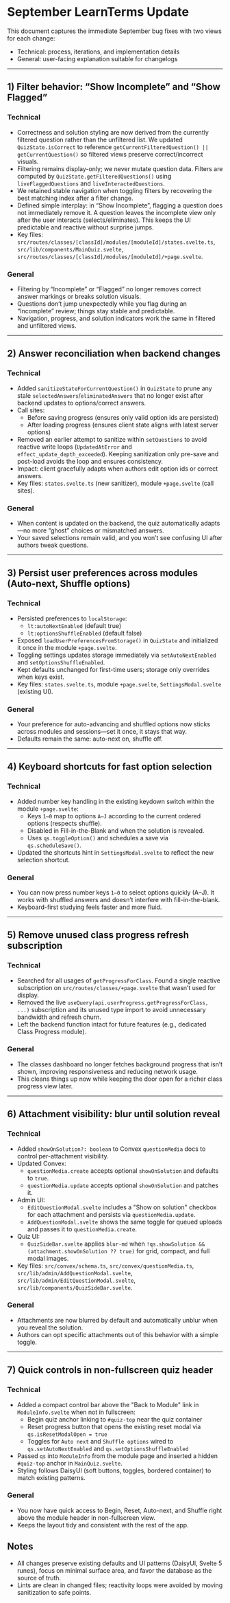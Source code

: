 # September LearnTerms Update

This document captures the immediate September bug fixes with two views for each change:

- Technical: process, iterations, and implementation details
- General: user-facing explanation suitable for changelogs

---

## 1) Filter behavior: “Show Incomplete” and “Show Flagged”

### Technical
- Correctness and solution styling are now derived from the currently filtered question rather than the unfiltered list. We updated `QuizState.isCorrect` to reference `getCurrentFilteredQuestion() || getCurrentQuestion()` so filtered views preserve correct/incorrect visuals.
- Filtering remains display-only; we never mutate question data. Filters are computed by `QuizState.getFilteredQuestions()` using `liveFlaggedQuestions` and `liveInteractedQuestions`.
- We retained stable navigation when toggling filters by recovering the best matching index after a filter change.
- Defined simple interplay: in “Show Incomplete”, flagging a question does not immediately remove it. A question leaves the incomplete view only after the user interacts (selects/eliminates). This keeps the UI predictable and reactive without surprise jumps.
- Key files: `src/routes/classes/[classId]/modules/[moduleId]/states.svelte.ts`, `src/lib/components/MainQuiz.svelte`, `src/routes/classes/[classId]/modules/[moduleId]/+page.svelte`.

### General
- Filtering by “Incomplete” or “Flagged” no longer removes correct answer markings or breaks solution visuals.
- Questions don’t jump unexpectedly while you flag during an “Incomplete” review; things stay stable and predictable.
- Navigation, progress, and solution indicators work the same in filtered and unfiltered views.

---

## 2) Answer reconciliation when backend changes

### Technical
- Added `sanitizeStateForCurrentQuestion()` in `QuizState` to prune any stale `selectedAnswers`/`eliminatedAnswers` that no longer exist after backend updates to options/correct answers.
- Call sites:
  - Before saving progress (ensures only valid option ids are persisted)
  - After loading progress (ensures client state aligns with latest server options)
- Removed an earlier attempt to sanitize within `setQuestions` to avoid reactive write loops (`UpdatedAtError` and `effect_update_depth_exceeded`). Keeping sanitization only pre-save and post-load avoids the loop and ensures consistency.
- Impact: client gracefully adapts when authors edit option ids or correct answers.
- Key files: `states.svelte.ts` (new sanitizer), module `+page.svelte` (call sites).

### General
- When content is updated on the backend, the quiz automatically adapts—no more “ghost” choices or mismatched answers.
- Your saved selections remain valid, and you won’t see confusing UI after authors tweak questions.

---

## 3) Persist user preferences across modules (Auto-next, Shuffle options)

### Technical
- Persisted preferences to `localStorage`:
  - `lt:autoNextEnabled` (default true)
  - `lt:optionsShuffleEnabled` (default false)
- Exposed `loadUserPreferencesFromStorage()` in `QuizState` and initialized it once in the module `+page.svelte`.
- Toggling settings updates storage immediately via `setAutoNextEnabled` and `setOptionsShuffleEnabled`.
- Kept defaults unchanged for first-time users; storage only overrides when keys exist.
- Key files: `states.svelte.ts`, module `+page.svelte`, `SettingsModal.svelte` (existing UI).

### General
- Your preference for auto-advancing and shuffled options now sticks across modules and sessions—set it once, it stays that way.
- Defaults remain the same: auto-next on, shuffle off.

---

## 4) Keyboard shortcuts for fast option selection

### Technical
- Added number key handling in the existing keydown switch within the module `+page.svelte`:
  - Keys `1–0` map to options `A–J` according to the current ordered options (respects shuffle).
  - Disabled in Fill-in-the-Blank and when the solution is revealed.
  - Uses `qs.toggleOption()` and schedules a save via `qs.scheduleSave()`.
- Updated the shortcuts hint in `SettingsModal.svelte` to reflect the new selection shortcut.

### General
- You can now press number keys `1–0` to select options quickly (A–J). It works with shuffled answers and doesn’t interfere with fill-in-the-blank.
- Keyboard-first studying feels faster and more fluid.

---

## 5) Remove unused class progress refresh subscription

### Technical
- Searched for all usages of `getProgressForClass`. Found a single reactive subscription on `src/routes/classes/+page.svelte` that wasn’t used for display.
- Removed the live `useQuery(api.userProgress.getProgressForClass, ...)` subscription and its unused type import to avoid unnecessary bandwidth and refresh churn.
- Left the backend function intact for future features (e.g., dedicated Class Progress module).

### General
- The classes dashboard no longer fetches background progress that isn’t shown, improving responsiveness and reducing network usage.
- This cleans things up now while keeping the door open for a richer class progress view later.

---

## 6) Attachment visibility: blur until solution reveal

### Technical
- Added `showOnSolution?: boolean` to Convex `questionMedia` docs to control per-attachment visibility.
- Updated Convex:
  - `questionMedia.create` accepts optional `showOnSolution` and defaults to `true`.
  - `questionMedia.update` accepts optional `showOnSolution` and patches it.
- Admin UI:
  - `EditQuestionModal.svelte` includes a "Show on solution" checkbox for each attachment and persists via `questionMedia.update`.
  - `AddQuestionModal.svelte` shows the same toggle for queued uploads and passes it to `questionMedia.create`.
- Quiz UI:
  - `QuizSideBar.svelte` applies `blur-md` when `!qs.showSolution && (attachment.showOnSolution ?? true)` for grid, compact, and full modal images.
- Key files: `src/convex/schema.ts`, `src/convex/questionMedia.ts`, `src/lib/admin/AddQuestionModal.svelte`, `src/lib/admin/EditQuestionModal.svelte`, `src/lib/components/QuizSideBar.svelte`.

### General
- Attachments are now blurred by default and automatically unblur when you reveal the solution.
- Authors can opt specific attachments out of this behavior with a simple toggle.

---

## 7) Quick controls in non-fullscreen quiz header

### Technical
- Added a compact control bar above the "Back to Module" link in `ModuleInfo.svelte` when not in fullscreen:
  - Begin quiz anchor linking to `#quiz-top` near the quiz container
  - Reset progress button that opens the existing reset modal via `qs.isResetModalOpen = true`
  - Toggles for `Auto next` and `Shuffle options` wired to `qs.setAutoNextEnabled` and `qs.setOptionsShuffleEnabled`
- Passed `qs` into `ModuleInfo` from the module page and inserted a hidden `#quiz-top` anchor in `MainQuiz.svelte`.
- Styling follows DaisyUI (soft buttons, toggles, bordered container) to match existing patterns.

### General
- You now have quick access to Begin, Reset, Auto-next, and Shuffle right above the module header in non-fullscreen view.
- Keeps the layout tidy and consistent with the rest of the app.

## Notes
- All changes preserve existing defaults and UI patterns (DaisyUI, Svelte 5 runes), focus on minimal surface area, and favor the database as the source of truth.
- Lints are clean in changed files; reactivity loops were avoided by moving sanitization to safe points.
